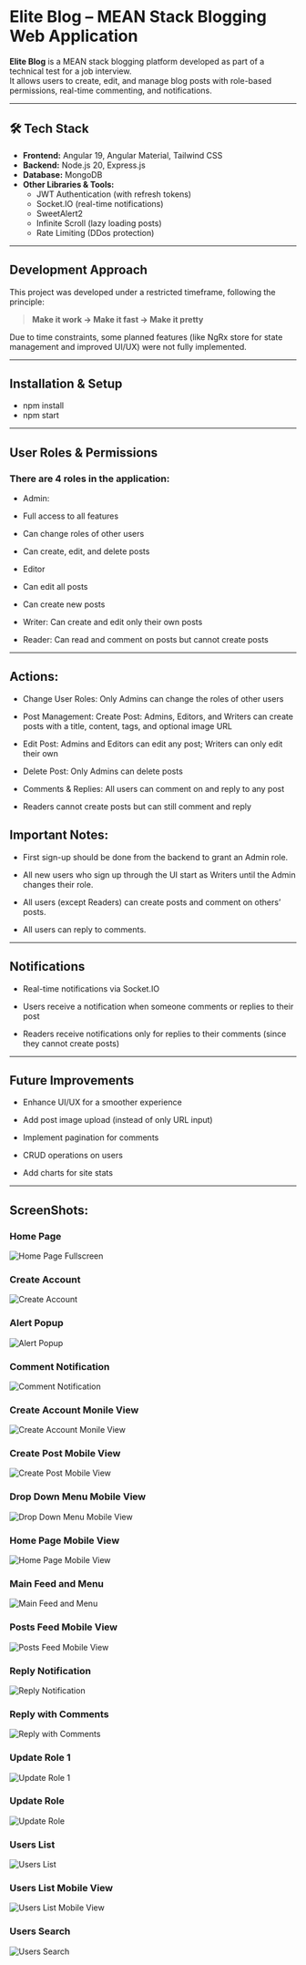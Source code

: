 # Elite Blog – MEAN Stack Blogging Web Application

**Elite Blog** is a MEAN stack blogging platform developed as part of a technical test for a job interview.  
It allows users to create, edit, and manage blog posts with role-based permissions, real-time commenting, and notifications.

---

## 🛠 Tech Stack

- **Frontend:** Angular 19, Angular Material, Tailwind CSS
- **Backend:** Node.js 20, Express.js
- **Database:** MongoDB
- **Other Libraries & Tools:**
  - JWT Authentication (with refresh tokens)
  - Socket.IO (real-time notifications)
  - SweetAlert2
  - Infinite Scroll (lazy loading posts)
  - Rate Limiting (DDos protection)

---

## Development Approach

This project was developed under a restricted timeframe, following the principle:

> **Make it work → Make it fast → Make it pretty**

Due to time constraints, some planned features (like NgRx store for state management and improved UI/UX) were not fully implemented.

---

## Installation & Setup

* npm install
* npm start

---

## User Roles & Permissions

### There are 4 roles in the application:

* Admin:

- Full access to all features

- Can change roles of other users

- Can create, edit, and delete posts

* Editor

- Can edit all posts

- Can create new posts

* Writer: Can create and edit only their own posts

* Reader: Can read and comment on posts but cannot create posts

---

## Actions:

* Change User Roles: Only Admins can change the roles of other users

* Post Management: Create Post: Admins, Editors, and Writers can create posts with a title, content, tags, and optional image URL

* Edit Post: Admins and Editors can edit any post; Writers can only edit their own

* Delete Post: Only Admins can delete posts

* Comments & Replies: All users can comment on and reply to any post

* Readers cannot create posts but can still comment and reply

## Important Notes:

* First sign-up should be done from the backend to grant an Admin role.

* All new users who sign up through the UI start as Writers until the Admin changes their role.

* All users (except Readers) can create posts and comment on others’ posts.

* All users can reply to comments.

---

## Notifications

* Real-time notifications via Socket.IO

* Users receive a notification when someone comments or replies to their post

* Readers receive notifications only for replies to their comments (since they cannot create posts)

---

## Future Improvements

* Enhance UI/UX for a smoother experience

* Add post image upload (instead of only URL input)

* Implement pagination for comments

* CRUD operations on users

* Add charts for site stats

---

## ScreenShots:

### Home Page
![Home Page Fullscreen](src/assets/homepage_fullscreen.png)

### Create Account
![Create Account](src/assets/create_account_fullscreen.png)

### Alert Popup
![Alert Popup](src/assets/alert_popup_fullscreen.png)

### Comment Notification
![Comment Notification](src/assets/comment_notification_recieve_fullscreen.png)

### Create Account Monile View
![Create Account Monile View](src/assets/create_account_mobileview.png)

### Create Post Mobile View
![Create Post Mobile View](src/assets/create_post_mobileview.png)

### Drop Down Menu Mobile View
![Drop Down Menu Mobile View](src/assets/drop_down_menu_mobileview.png)

### Home Page Mobile View
![Home Page Mobile View](src/assets/homepage_mobileview.png)

### Main Feed and Menu
![Main Feed and Menu](src/assets/main_feed_and_footer_fullscreen.png)

### Posts Feed Mobile View
![Posts Feed Mobile View](src/assets/posts_feed_mobileview.png)

### Reply Notification
![Reply Notification](src/assets/reply_notification_recieve_fullview.png)

### Reply with Comments
![Reply with Comments](src/assets/reply_with_comments_fullscreen.png)

### Update Role 1
![Update Role 1](src/assets/update_role_fullscreen_1.png)

### Update Role
![Update Role](src/assets/update_role_fullscreen.png)

### Users List
![Users List](src/assets/users_list_fullscreen.png)

### Users List Mobile View
![Users List Mobile View](src/assets/users_list_mobileview.png)

### Users Search
![Users Search](src/assets/users_search_fullscreen.png)

